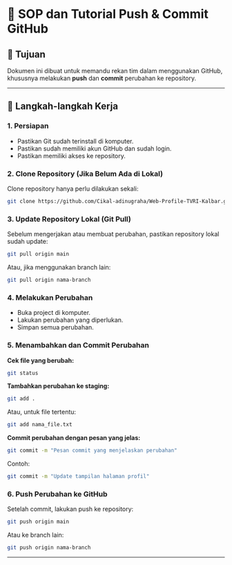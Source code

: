
# 📁 SOP dan Tutorial Push & Commit GitHub

## 📌 Tujuan
Dokumen ini dibuat untuk memandu rekan tim dalam menggunakan GitHub, khususnya melakukan **push** dan **commit** perubahan ke repository.

---

## 🚀 Langkah-langkah Kerja

### 1. Persiapan
- Pastikan Git sudah terinstall di komputer.
- Pastikan sudah memiliki akun GitHub dan sudah login.
- Pastikan memiliki akses ke repository.

### 2. Clone Repository (Jika Belum Ada di Lokal)
Clone repository hanya perlu dilakukan sekali:

```bash
git clone https://github.com/Cikal-adinugraha/Web-Profile-TVRI-Kalbar.git
```

### 3. Update Repository Lokal (Git Pull)
Sebelum mengerjakan atau membuat perubahan, pastikan repository lokal sudah update:

```bash
git pull origin main
```
Atau, jika menggunakan branch lain:

```bash
git pull origin nama-branch
```

### 4. Melakukan Perubahan
- Buka project di komputer.
- Lakukan perubahan yang diperlukan.
- Simpan semua perubahan.

### 5. Menambahkan dan Commit Perubahan

**Cek file yang berubah:**
```bash
git status
```

**Tambahkan perubahan ke staging:**
```bash
git add .
```
Atau, untuk file tertentu:
```bash
git add nama_file.txt
```

**Commit perubahan dengan pesan yang jelas:**
```bash
git commit -m "Pesan commit yang menjelaskan perubahan"
```

Contoh:
```bash
git commit -m "Update tampilan halaman profil"
```

### 6. Push Perubahan ke GitHub

Setelah commit, lakukan push ke repository:

```bash
git push origin main
```
Atau ke branch lain:

```bash
git push origin nama-branch
```

---

